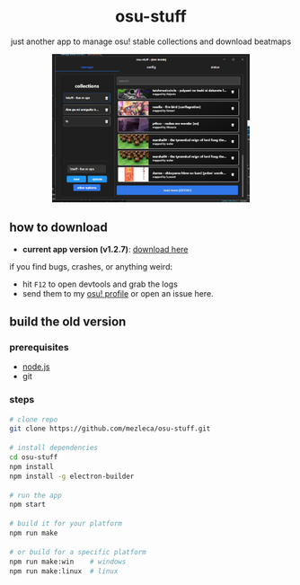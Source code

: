 <div align="center">
    <h1 align="center" style="border: none; margin-bottom: none;">osu-stuff</h1>
    <p align="center">just another app to manage osu! stable collections and download beatmaps</p>
</div>

<p align="center">
  <img width="70%" height="70%" src="https://github.com/mezleca/osu-stuff/blob/main/build/images/menu.png">
</p>

## how to download
- **current app version (v1.2.7)**: [download here](https://github.com/mezleca/osu-stuff/releases/tag/v1.2.7)

if you find bugs, crashes, or anything weird:  
- hit `F12` to open devtools and grab the logs  
- send them to my [osu! profile](https://osu.ppy.sh/users/mzle) or open an issue here.  

## build the old version

### prerequisites
- [node.js](https://nodejs.org/)  
- git  

### steps
```bash
# clone repo
git clone https://github.com/mezleca/osu-stuff.git

# install dependencies
cd osu-stuff
npm install
npm install -g electron-builder

# run the app
npm start

# build it for your platform
npm run make

# or build for a specific platform
npm run make:win    # windows
npm run make:linux  # linux
```
